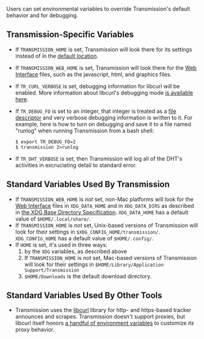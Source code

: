 Users can set environmental variables to override Transmission's default behavior and for debugging.

## Transmission-Specific Variables

 * If `TRANSMISSION_HOME` is set, Transmission will look there for its settings instead of in the [default location](Configuration-Files.md#Locations).
 * If `TRANSMISSION_WEB_HOME` is set, Transmission will look there for the [Web Interface](Web-Interface.md) files, such as the javascript, html, and graphics files.
 * If `TR_CURL_VERBOSE` is set, debugging information for libcurl will be enabled.  More information about libcurl's debugging mode [is available here](http://curl.haxx.se/libcurl/c/curl_easy_setopt.html#CURLOPTVERBOSE).
 * If `TR_DEBUG_FD` is set to an integer, that integer is treated as a [file descriptor](http://en.wikipedia.org/wiki/File_descriptor) and very verbose debugging information is written to it.  For example, here is how to turn on debugging and save it to a file named "runlog" when running Transmission from a bash shell:

   ```console
   $ export TR_DEBUG_FD=2
   $ transmission 2>runlog
   ```
 * If `TR_DHT_VERBOSE` is set, then Transmission will log all of the DHT's activities in excruciating detail to standard error.

## Standard Variables Used By Transmission

 * If `TRANSMISSION_WEB_HOME` is _not_ set, non-Mac platforms will look for the [Web Interface](Web-Interface.md) files in `XDG_DATA_HOME` and in `XDG_DATA_DIRS` as described in [the XDG Base Directory Specification](http://standards.freedesktop.org/basedir-spec/basedir-spec-latest.html#variables). `XDG_DATA_HOME` has a default value of `$HOME/.local/share/`.
 * If `TRANSMISSION_HOME` is _not_ set, Unix-based versions of Transmission will look for their settings in `$XDG_CONFIG_HOME/transmission/`. `XDG_CONFIG_HOME` has a default value of `$HOME/.config/`.
 * If `HOME` is set, it's used in three ways:
   1. by the `XDG` variables, as described above
   2. If `TRANSMISSION_HOME` is _not_ set, Mac-based versions of Transmission will look for their settings in `$HOME/Library/Application Support/Transmission`
   3. `$HOME/Downloads` is the default download directory.

## Standard Variables Used By Other Tools

 * Transmission uses the [libcurl](http://curl.haxx.se/libcurl/) library for http- and https-based tracker announces and scrapes. Transmission doesn't support proxies, but libcurl itself honors [a handful of environment variables](http://curl.haxx.se/libcurl/c/curl_easy_setopt.html#CURLOPTPROXY) to customize _its_ proxy behavior.
